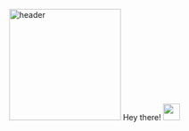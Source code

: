 <img src="https://github.com/prishuprograms/PrashansDixit/blob/main/nailedit.jpg?raw=true" alt="header" width="200"/> Hey there! <img src="https://raw.githubusercontent.com/MartinHeinz/MartinHeinz/master/wave.gif" width="30px">
